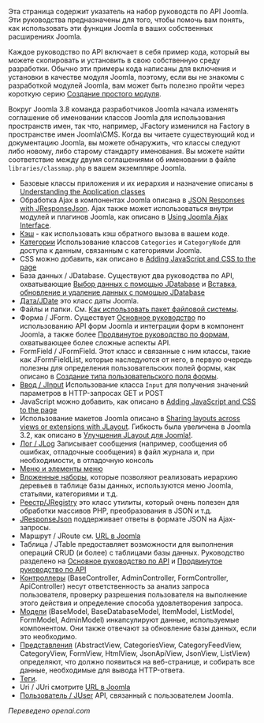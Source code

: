 <!-- Filename: API_Guides / Display title: Руководства по API -->

Эта страница содержит указатель на набор руководств по API Joomla. Эти руководства предназначены для того, чтобы помочь вам понять, как использовать эти функции Joomla в ваших собственных расширениях Joomla.

Каждое руководство по API включает в себя пример кода, который вы можете скопировать и установить в свою собственную среду разработки. Обычно эти примеры кода написаны для включения и установки в качестве модуля Joomla, поэтому, если вы не знакомы с разработкой модулей Joomla, вам может быть полезно пройти через короткую серию [Создание простого модуля](https://docs.joomla.org/Creating_a_simple_module "Creating a simple module").

Вокруг Joomla 3.8 команда разработчиков Joomla начала изменять соглашение об именовании классов Joomla для использования пространств имен, так что, например, JFactory изменился на Factory в пространстве имен Joomla\CMS. Когда вы читаете существующий код и документацию Joomla, вы можете обнаружить, что классы следуют либо новому, либо старому стандарту именования. Вы можете найти соответствие между двумя соглашениями об именовании в файле `libraries/classmap.php` в вашем экземпляре Joomla.

- Базовые классы приложения и их иерархия и назначение описаны в [Understanding the Application classes](https://docs.joomla.org/J3.x:Understanding_the_Application_classes "J3.x:Understanding the Application classes")
- Обработка Ajax в компонентах Joomla описана в [JSON Responses with JResponseJson](https://docs.joomla.org/JSON_Responses_with_JResponseJson "JSON Responses with JResponseJson"). Ajax также может использоваться внутри модулей и плагинов Joomla, как описано в [Using Joomla Ajax Interface](https://docs.joomla.org/Using_Joomla_Ajax_Interface "Using Joomla Ajax Interface").
- [Кэш](https://docs.joomla.org/Cache_Basic_API_Guide "Cache Basic API Guide") - как использовать кэш обратного вызова в вашем коде.
- [Категории](https://docs.joomla.org/Categories_and_CategoryNodes_API_Guide "Categories and CategoryNodes API Guide") Использование классов `Categories` и `CategoryNode` для доступа к данным, связанным с категориями Joomla.
- CSS можно добавить, как описано в [Adding JavaScript and CSS to the page](https://docs.joomla.org/Adding_JavaScript_and_CSS_to_the_page)
- База данных / JDatabase. Существуют два руководства по API, охватывающие [Выбор данных с помощью JDatabase](https://docs.joomla.org/Selecting_data_using_JDatabase "Selecting data using JDatabase")
  и [Вставка, обновление и удаление данных с помощью JDatabase](https://docs.joomla.org/Inserting,_Updating_and_Removing_data_using_JDatabase "Inserting, Updating and Removing data using JDatabase")
- [Дата/JDate](https://docs.joomla.org/How_to_use_JDate "How to use JDate") это класс даты Joomla.
- Файлы и папки. См. [Как использовать пакет файловой системы](https://docs.joomla.org/How_to_use_the_filesystem_package "How to use the filesystem package").
- Форма / JForm. Существует [Основное руководство](https://docs.joomla.org/Basic_form_guide "Basic form guide") по использованию API форм Joomla и интеграции форм в компонент Joomla, а также более [Продвинутое руководство по формам](https://docs.joomla.org/Advanced_form_guide "Advanced form guide"), охватывающее более сложные аспекты API.
- FormField / JFormField. Этот класс и связанные с ним классы, такие как JFormFieldList, которые наследуются от него, в первую очередь полезны для определения пользовательских полей формы, как описано в [Создание типа пользовательского поля формы](https://docs.joomla.org/Creating_a_custom_form_field_type "Creating a custom form field type").
- [Ввод / JInput](https://docs.joomla.org/Retrieving_request_data_using_JInput "Retrieving request data using JInput") Использование класса `Input` для получения значений параметров в HTTP-запросах GET и POST
- JavaScript можно добавить, как описано в [Adding JavaScript and CSS to the page](https://docs.joomla.org/Adding_JavaScript_and_CSS_to_the_page)
- Использование макетов Joomla описано в [Sharing layouts across views or extensions with JLayout](https://docs.joomla.org/J3.x:Sharing_layouts_across_views_or_extensions_with_JLayout "J3.x:Sharing layouts across views or extensions with JLayout"). Гибкость была увеличена в Joomla 3.2, как описано в [Улучшения JLayout для Joomla!](https://docs.joomla.org/J3.x:JLayout_Improvements_for_Joomla! "J3.x:JLayout Improvements for Joomla!").
- [Лог / JLog](https://docs.joomla.org/Using_JLog "Using JLog") Записывает сообщения (например, сообщения об ошибках, отладочные сообщения) в файл журнала и, при необходимости, в отладочную консоль
- [Меню и элементы меню](https://docs.joomla.org/Menu_and_Menuitems_API_Guide "Menu and Menuitems API Guide")
- [Вложенные наборы](https://docs.joomla.org/Using_nested_sets "Using nested sets"), которые позволяют реализовать иерархию деревьев в таблице базы данных, используются меню Joomla, статьями, категориями и т.д.
- [Реестр/JRegistry](https://github.com/joomla-framework/registry) это класс утилиты, который очень полезен для обработки массивов PHP, преобразования в JSON и т.д.
- [JResponseJson](https://docs.joomla.org/JSON_Responses_with_JResponseJson "JSON Responses with JResponseJson") поддерживает ответы в формате JSON на Ajax-запросы.
- Маршрут / JRoute см. [URL в Joomla](https://docs.joomla.org/URLs_in_Joomla "URLs in Joomla")
- Таблица / JTable предоставляет возможности для выполнения операций CRUD (и более) с таблицами базы данных. Руководство разделено на [Основное руководство по API](https://docs.joomla.org/Table_Basic_API_Guide "Table Basic API Guide")
  и [Продвинутое руководство по API](https://docs.joomla.org/Table_Advanced_API_Guide "Table Advanced API Guide")
- [Контроллеры](https://docs.joomla.org/Controllers "Controllers") (BaseController, AdminController, FormController, ApiController) несут ответственность за анализ запроса пользователя, проверку разрешения пользователя на выполнение этого действия и определение способа удовлетворения запроса.
- [Модели](https://docs.joomla.org/Models "Models") (BaseModel, BaseDatabaseModel, ItemModel, ListModel, FormModel, AdminModel) инкапсулируют данные, используемые компонентом. Они также отвечают за обновление базы данных, если это необходимо.
- [Представления](https://docs.joomla.org/Views "Views") (AbstractView, CategoriesView, CategoryFeedView, CategoryView, FormView, HtmlView, JsonApiView, JsonView, ListView) определяют, что должно появиться на веб-странице, и собирать все данные, необходимые для вывода HTTP-ответа.
- [Теги](https://docs.joomla.org/Tags_API_Guide "Tags API Guide").
- Uri / JUri смотрите [URL в Joomla](https://docs.joomla.org/URLs_in_Joomla "URLs in Joomla")
- [Пользователь / JUser](https://docs.joomla.org/Accessing_the_current_user_object "Accessing the current user object") API, связанный с пользователем Joomla.

*Переведено openai.com*

